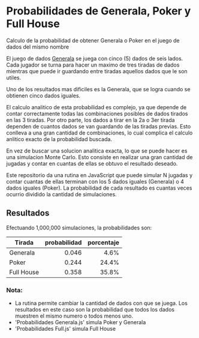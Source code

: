 # Probabilidades de Generala, Poker y Full House
Calculo de la probabilidad de obtener Generala o Poker en el juego de dados del mismo nombre

El juego de dados [Generala](https://en.wikipedia.org/wiki/Generala) se juega con cinco (5) dados de seis lados. Cada jugador se turna para hacer un maximo de tres tiradas de dados mientras que puede ir guardando entre tiradas aquellos dados que le son utiles. 

Uno de los resultados mas dificiles es la Generala, que se logra cuando se obtienen cinco dados iguales.

El calculo analitico de esta probabilidad es complejo, ya que depende de contar correctamente todas las combinaciones posibles de dados tirados en las 3 tiradas. Por otro parte, los dados a tirar en la 2a o 3er tirada dependen de cuantos dados se van guardando de las tiradas previas. Esto conlleva a una gran cantidad de combinaciones, lo cual complica el calculo anlitico exacto de la probabilidad buscada.

En vez de buscar una solucion analitica exacta, lo que se puede hacer es una simulacion Monte Carlo. Esto consiste en realizar una gran cantidad de jugadas y contar en cuantas de ellas se obtuvo el resultado deseado.  

Este repositorio da una rutina en JavaScript que puede simular N jugadas y contar cuantas de ellas terminan con los 5 dados iguales (Generala) o 4 dados iguales (Poker). La probabilidad de cada resultado es cuantas veces ocurrio dividido la cantidad de simulaciones.

## Resultados
Efectuando 1,000,000 simulaciones, la probabilidades son:

|Tirada|probabilidad|porcentaje|
|----|-----------:|-------:|
|Generala| 0.046 |4.6%|
|Poker| 0.244 |24.4%|
|Full House| 0.358 |35.8%|

### Nota:
- La rutina permite cambiar la cantidad de dados con que se juega. Los resultados en este caso son la probabilidad que todos los dados muestren el mismo numero o todos menos uno. 
- 'Probabilidades Generala.js' simula Poker y Generala
- 'Probabilidades Full.js' simula Full House